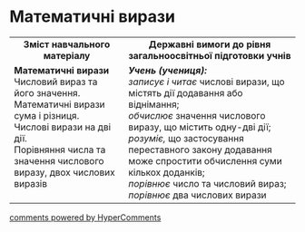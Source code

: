 <div id="hypercomments_widget" class="js-hypercomments-widget invisible"></div>

# Математичні вирази
<table>
  <tr>
    <td width="40%" align="center"><b>Зміст навчального матеріалу<b></td>
    <td width="60%" align="center"><b>Державні вимоги до рівня загальноосвітньої підготовки учнів</b></td>
  </tr>
  <tr>
    <td width="40%" style="vertical-align:top !important;"><b>Математичні вирази</b><br>
Числовий вираз та його значення.<br>
Математичні вирази  сума і різниця.<br>
Числові вирази на дві дії.<br>
Порівняння числа та значення числового виразу,  двох числових виразів<br></td>
    <td width="60%" style="vertical-align:top !important;"><i><b>Учень (учениця):</b></i><br>
<i>записує і читає</i> числові вирази, що містять дії додавання або віднімання;<br>
<i>обчислює</i> значення числового виразу, що містить одну-дві дії;<br>
<i>розуміє,</i> що застосування переставного закону додавання може спростити обчислення суми кількох доданків;<br>
<i>порівнює</i> число та числовий вираз;<br>
<i>порівнює</i> два числових вирази<br></td>
  </tr>
</table>

<div class="js-hypercomments-container">
    <a href="http://hypercomments.com" class="hc-link" title="comments widget">comments powered by HyperComments</a>
</div>